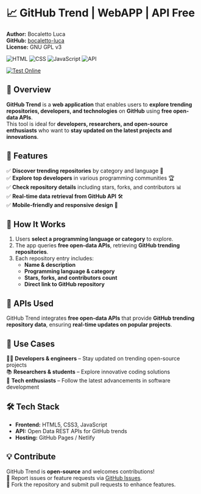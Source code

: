 # 📈 GitHub Trend | WebAPP | API Free  

**Author:** Bocaletto Luca  
**GitHub:** [bocaletto-luca](https://github.com/bocaletto-luca)  
**License:** GNU GPL v3  

![HTML](https://img.shields.io/badge/HTML5-E34F26?style=flat-square&logo=html5&logoColor=white)
![CSS](https://img.shields.io/badge/CSS3-1572B6?style=flat-square&logo=css3&logoColor=white)
![JavaScript](https://img.shields.io/badge/JavaScript-F7DF1E?style=flat-square&logo=javascript&logoColor=black)
![API](https://img.shields.io/badge/API-Free%20Open%20Data-9cf?style=flat-square&logo=github)

[![Test Online](https://img.shields.io/badge/Test%20Online-Click%20Here-brightgreen?style=for-the-badge)](https://bocaletto-luca.github.io/Github-Trend/)

## 📌 Overview  

**GitHub Trend** is a **web application** that enables users to **explore trending repositories, developers, and technologies** on **GitHub** using **free open-data APIs**.  
This tool is ideal for **developers, researchers, and open-source enthusiasts** who want to **stay updated on the latest projects and innovations**.

## 🌟 Features  

✅ **Discover trending repositories** by category and language 🚀  
✅ **Explore top developers** in various programming communities 🏆  
✅ **Check repository details** including stars, forks, and contributors 📊  
✅ **Real-time data retrieval from GitHub API** 🛠️  
✅ **Mobile-friendly and responsive design** 📱  

## 🚀 How It Works  

1. Users **select a programming language or category** to explore.  
2. The app queries **free open-data APIs**, retrieving **GitHub trending repositories**.  
3. Each repository entry includes:
   - **Name & description**  
   - **Programming language & category**  
   - **Stars, forks, and contributors count**  
   - **Direct link to GitHub repository**  

## 🔗 APIs Used  

GitHub Trend integrates **free open-data APIs** that provide **GitHub trending repository data**, ensuring **real-time updates on popular projects**.

## 🎯 Use Cases  

👩‍💻 **Developers & engineers** – Stay updated on trending open-source projects  
📚 **Researchers & students** – Explore innovative coding solutions  
🚀 **Tech enthusiasts** – Follow the latest advancements in software development  

## 🛠 Tech Stack  

- **Frontend:** HTML5, CSS3, JavaScript  
- **API:** Open Data REST APIs for GitHub trends  
- **Hosting:** GitHub Pages / Netlify  

## 💡 Contribute  

GitHub Trend is **open-source** and welcomes contributions!  
📌 Report issues or feature requests via [GitHub Issues](https://github.com/bocaletto-luca/github-trend/issues).  
🔧 Fork the repository and submit pull requests to enhance features.

